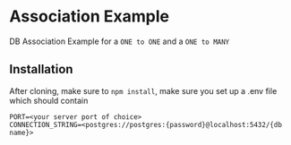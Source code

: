 # Association Example

DB Association Example for a `ONE to ONE` and a `ONE to MANY`

## Installation

After cloning, make sure to `npm install`, make sure you set up a .env file which should contain

```
PORT=<your server port of choice>
CONNECTION_STRING=<postgres://postgres:{password}@localhost:5432/{db name}>
```

<!-- Use the package manager [pip](https://pip.pypa.io/en/stable/) to install foobar. -->

<!-- ```bash -->
<!-- pip install foobar -->
<!-- ``` -->

<!-- ## Usage -->

<!-- ```python -->
<!-- import foobar -->

<!-- foobar.pluralize('word') # returns 'words' -->
<!-- foobar.pluralize('goose') # returns 'geese' -->
<!-- foobar.singularize('phenomena') # returns 'phenomenon' -->
<!-- ``` -->

<!-- ## Contributing -->
<!-- Pull requests are welcome. For major changes, please open an issue first to discuss what you would like to change. -->

<!-- Please make sure to update tests as appropriate. -->

<!-- ## License -->
<!-- [MIT](https://choosealicense.com/licenses/mit/) -->